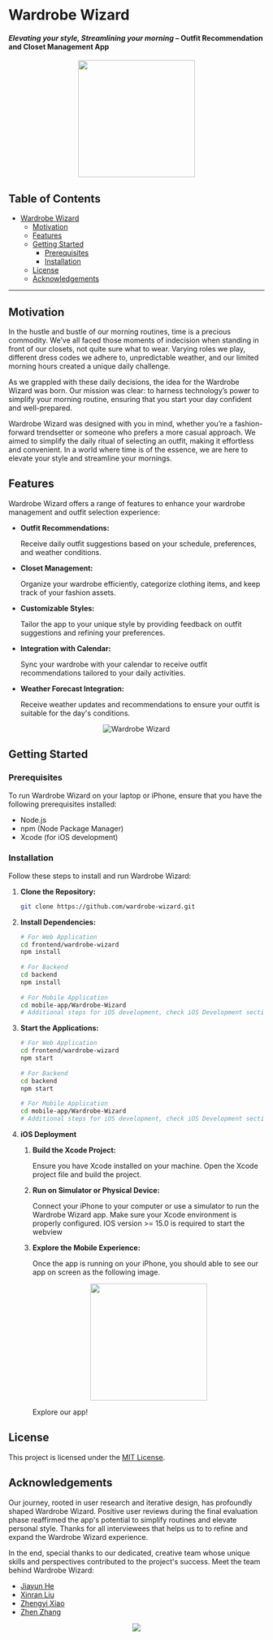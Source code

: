 # Wardrobe Wizard
#### *Elevating your style, Streamlining your morning* – Outfit Recommendation and Closet Management App

<p align="center">
  <img src="https://github.com/Zhengyi-Xiao/Wardrobe-Wizard/assets/34410439/1e978172-1bda-4bf9-9c78-e344e7f159b3" width="230">
</p>



## Table of Contents
- [Wardrobe Wizard](#wardrobe-wizard)
  - [Motivation](#motivation)
  - [Features](#features)
  - [Getting Started](#getting-started)
    - [Prerequisites](#prerequisites)
    - [Installation](#installation)
  - [License](#license)
  - [Acknowledgements](#acknowledgements)

---

## Motivation

In the hustle and bustle of our morning routines, time is a precious commodity. We’ve all faced those moments of indecision when standing in front of our closets, not quite sure what to wear. Varying roles we play, different dress codes we adhere to, unpredictable weather, and our limited morning hours created a unique daily challenge.

As we grappled with these daily decisions, the idea for the Wardrobe Wizard was born. Our mission was clear: to harness technology’s power to simplify your morning routine, ensuring that you start your day confident and well-prepared.

Wardrobe Wizard was designed with you in mind, whether you’re a fashion-forward trendsetter or someone who prefers a more casual approach. We aimed to simplify the daily ritual of selecting an outfit, making it effortless and convenient. In a world where time is of the essence, we are here to elevate your style and streamline your mornings.

## Features

Wardrobe Wizard offers a range of features to enhance your wardrobe management and outfit selection experience:

- **Outfit Recommendations:**

  Receive daily outfit suggestions based on your schedule, preferences, and weather conditions.

- **Closet Management:**

  Organize your wardrobe efficiently, categorize clothing items, and keep track of your fashion assets.

- **Customizable Styles:**

  Tailor the app to your unique style by providing feedback on outfit suggestions and refining your preferences.

- **Integration with Calendar:**

  Sync your wardrobe with your calendar to receive outfit recommendations tailored to your daily activities.

- **Weather Forecast Integration:**

  Receive weather updates and recommendations to ensure your outfit is suitable for the day's conditions.

<p align="center">
    <img src="https://miro.medium.com/v2/resize:fit:720/format:webp/1*-vueYcCvRf_sbW4AeCL65w.png" alt="Wardrobe Wizard">
</p>

## Getting Started

### Prerequisites

To run Wardrobe Wizard on your laptop or iPhone, ensure that you have the following prerequisites installed:

- Node.js
- npm (Node Package Manager)
- Xcode (for iOS development)

### Installation

Follow these steps to install and run Wardrobe Wizard:

1. **Clone the Repository:**
   ```bash
   git clone https://github.com/wardrobe-wizard.git
   ```
2. **Install Dependencies:**
   ```bash
   # For Web Application
   cd frontend/wardrobe-wizard
   npm install
    
   # For Backend
   cd backend
   npm install
    
   # For Mobile Application
   cd mobile-app/Wardrobe-Wizard
   # Additional steps for iOS development, check iOS Development section
   ```
   
3. **Start the Applications:**
   ```bash
   # For Web Application
   cd frontend/wardrobe-wizard
   npm start
    
   # For Backend
   cd backend
   npm start
    
   # For Mobile Application
   cd mobile-app/Wardrobe-Wizard
   # Additional steps for iOS development, check iOS Development section
   ```
   
4. **iOS Deployment**
   
   1. **Build the Xcode Project:**

      Ensure you have Xcode installed on your machine. Open the Xcode project file and build the project.
     
   2. **Run on Simulator or Physical Device:**

      Connect your iPhone to your computer or use a simulator to run the Wardrobe Wizard app. Make sure your Xcode environment is properly configured. IOS version >= 15.0 is required to start the webview
  
   3. **Explore the Mobile Experience:**

      Once the app is running on your iPhone, you should able to see our app on screen as the following image.
      
      <p align="center">
        <img src="https://github.com/Zhengyi-Xiao/Wardrobe-Wizard/assets/34410439/46339c65-76e5-4444-9d24-7a5c3034e873" width="230">
      </p>

      Explore our app!

## License

This project is licensed under the [MIT License](LICENSE).

## Acknowledgements

Our journey, rooted in user research and iterative design, has profoundly shaped Wardrobe Wizard. Positive user reviews during the final evaluation phase reaffirmed the app's potential to simplify routines and elevate personal style. Thanks for all interviewees that helps us to to refine and expand the Wardrobe Wizard experience.


In the end, special thanks to our dedicated, creative team whose unique skills and perspectives contributed to the project's success. Meet the team behind Wardrobe Wizard:

- [Jiayun He](mailto:valica_he_006@yahoo.com)
- [Xinran Liu](mailto:xinranliu2001@gmail.com)
- [Zhengyi Xiao](mailto:zhengy.x1116@hotmail.com)
- [Zhen Zhang](mailto:billzhangzhen@gmail.com)

<p align="center">
  <img src="https://miro.medium.com/v2/resize:fit:720/format:webp/1*QbJQMW6L__l28kheap4j2Q.jpeg">
</p>
